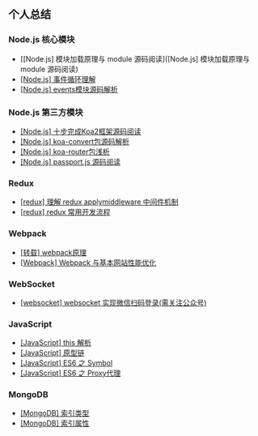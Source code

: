 ## 个人总结

### Node.js 核心模块
* [[Node.js] 模块加载原理与 module 源码阅读]([Node.js] 模块加载原理与 module 源码阅读)
* [[Node.js] 事件循环理解](https://github.com/LouisWT/Blog/issues/14)
* [[Node.js] events模块源码解析](https://github.com/LouisWT/Blog/issues/2)

### Node.js 第三方模块
* [[Node.js] 十步完成Koa2框架源码阅读](https://github.com/LouisWT/Blog/issues/1)
* [[Node.js] koa-convert包源码解析](https://github.com/LouisWT/Blog/issues/3)
* [[Node.js] koa-router包浅析](https://github.com/LouisWT/Blog/issues/4)
* [[Node.js] passport.js 源码阅读](https://github.com/LouisWT/Blog/issues/5)

### Redux
* [[redux] 理解 redux applymiddleware 中间件机制](https://github.com/LouisWT/Blog/issues/6)
* [[redux] redux 常用开发流程](https://github.com/LouisWT/Blog/issues/7)

### Webpack
* [[转载] webpack原理](https://juejin.im/entry/5b0e3eba5188251534379615)
* [[Webpack] Webpack 与基本网站性能优化](https://github.com/LouisWT/Blog/issues/11)

### WebSocket
* [[websocket] websocket 实现微信扫码登录(需关注公众号) ](https://github.com/LouisWT/Blog/issues/8)

### JavaScript
* [[JavaScript] this 解析](https://github.com/LouisWT/Blog/issues/12)
* [[JavaScript] 原型链](https://github.com/LouisWT/Blog/issues/13)
* [[JavaScript] ES6 之 Symbol](https://github.com/LouisWT/Blog/issues/10)
* [[JavaScript] ES6 之 Proxy代理](https://github.com/LouisWT/Blog/issues/9)

### MongoDB
* [[MongoDB] 索引类型](https://github.com/LouisWT/Blog/issues/15)
* [[MongoDB] 索引属性](https://github.com/LouisWT/Blog/issues/16)
